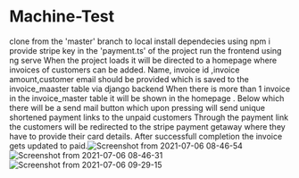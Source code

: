 
# Machine-Test
clone from the 'master' branch to local
install dependecies using npm i
provide stripe key in the 'payment.ts' of the project
run the frontend using ng serve
When the project loads it will be directed to a homepage where invoices of customers can be added.
Name, invoice id ,invoice amount,customer email should be provided which is saved to the invoice_maaster table via django backend
When there is more than 1 invoice in the invoice_master table  it will be shown in the homepage .
Below which there will be a send mail button which upon pressing will send unique shortened payment links to the unpaid customers
Through the payment link the customers will be redirected to the stripe payment getaway where they have to provide their card details.
After successfull completion the invoice gets updated to paid.![Screenshot from 2021-07-06 08-46-54](https://user-images.githubusercontent.com/57361245/124537136-f41be080-de36-11eb-94d3-517b71edceed.png)
![Screenshot from 2021-07-06 08-46-31](https://user-images.githubusercontent.com/57361245/124537167-0269fc80-de37-11eb-914c-1fb1292b2afa.png)
![Screenshot from 2021-07-06 09-29-15](https://user-images.githubusercontent.com/57361245/124540289-bae66f00-de3c-11eb-99ae-a86fb926da8b.png)

